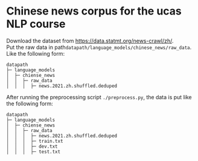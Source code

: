 # Chinese news corpus for the ucas NLP course
Download the dataset from https://data.statmt.org/news-crawl/zh/.    
Put the raw data in path`datapath/language_models/chinese_news/raw_data`.   
Like the following form:
```angular2html
datapath
├─ language_models
│  ├─ chiense_news
│  │  ├─ raw_data
│  │  │  ├─ news.2021.zh.shuffled.deduped
```
After running the preprocessing script ```./preprocess.py```,
the data is put like the following form:
```angular2html
datapath
├─ language_models
│  ├─ chiense_news
│  │  ├─ raw_data
│  │  │  ├─ news.2021.zh.shuffled.deduped
│  │  │  ├─ train.txt
│  │  │  ├─ dev.txt
│  │  │  ├─ test.txt
```